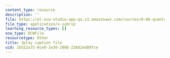 ```yaml
---
content_type: resource
description: ''
file: https://ol-ocw-studio-app-qa.s3.amazonaws.com/courses/8-06-quantum-physics-iii-spring-2018/1b522a750ce01e302080226d2ed89fce_WwudFI6YRs.srt
file_type: application/x-subrip
learning_resource_types: []
ocw_type: OCWFile
resourcetype: Other
title: 3play caption file
uid: 1b522a75-0ce0-1e30-2080-226d2ed89fce
---
```

